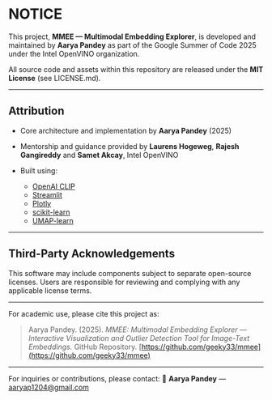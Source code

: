 # NOTICE

This project, **MMEE — Multimodal Embedding Explorer**, is developed and maintained by **Aarya Pandey** as part of the Google Summer of Code 2025 under the Intel OpenVINO organization.

All source code and assets within this repository are released under the **MIT License** (see LICENSE.md).

---

## Attribution

* Core architecture and implementation by **Aarya Pandey** (2025)
* Mentorship and guidance provided by **Laurens Hogeweg**, **Rajesh Gangireddy** and **Samet Akcay**, Intel OpenVINO
* Built using:

  * [OpenAI CLIP](https://github.com/openai/CLIP)
  * [Streamlit](https://streamlit.io)
  * [Plotly](https://plotly.com)
  * [scikit-learn](https://scikit-learn.org)
  * [UMAP-learn](https://umap-learn.readthedocs.io)

---

## Third-Party Acknowledgements

This software may include components subject to separate open-source licenses. Users are responsible for reviewing and complying with any applicable license terms.

---

For academic use, please cite this project as:

> Aarya Pandey. (2025). *MMEE: Multimodal Embedding Explorer — Interactive Visualization and Outlier Detection Tool for Image-Text Embeddings.* GitHub Repository. [https://github.com/geeky33/mmee](https://github.com/geeky33/mmee)

---

For inquiries or contributions, please contact:
📧 **Aarya Pandey** — [aaryap1204@gmail.com](mailto:aaryap1204@gmail.com)
